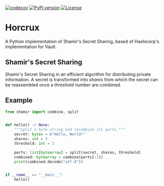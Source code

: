 [![codecov](https://codecov.io/gh/reidhoch/horcrux/branch/develop/graph/badge.svg?token=7DYAQIUMS2)](https://codecov.io/gh/reidhoch/horcrux)
[![PyPI version](https://badge.fury.io/py/horcrux.svg)](https://badge.fury.io/py/horcrux)
[![License](https://img.shields.io/badge/License-MPL--2.0-yellowgreen)](https://shields.io/category/license)
# Horcrux
A Python implementation of Shamir's Secret Sharing, based of Hashicorp's implementation for Vault.

## Shamir's Secret Sharing
Shamir's Secret Sharing in an efficient algorithm for distributing private information. A secret is transformed into _shares_ from which the secret can be reassembled once a _threshold_ number are combined.

## Example
```python
from shamir import combine, split


def hello() -> None:
    """Split a byte-string and recombine its parts."""
    secret: bytes = b"Hello, World!"
    shares: int = 5
    threshold: int = 3

    parts: list[bytearray] = split(secret, shares, threshold)
    combined: bytearray = combine(parts[:3])
    print(combined.decode("utf-8"))


if __name__ == "__main__":
    hello()
```
